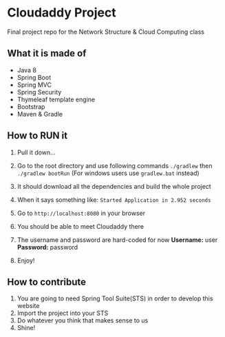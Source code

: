 # Cloudaddy Project
Final project repo for the Network Structure &amp; Cloud Computing class

## What it is made of
- Java 8
- Spring Boot
- Spring MVC
- Spring Security
- Thymeleaf template engine
- Bootstrap
- Maven & Gradle

## How to RUN it
1. Pull it down...
2. Go to the root directory and use following commands
   `./gradlew`
   then
   `./gradlew bootRun`
   (For windows users use `gradlew.bat` instead)

3. It should download all the dependencies and build the whole project
4. When it says something like: `Started Application in 2.952 seconds`
5. Go to `http://localhost:8080` in your browser
6. You should be able to meet Cloudaddy there
7. The username and password are hard-coded for now
   **Username:** user
   **Password:** password
8. Enjoy!

## How to contribute
1. You are going to need Spring Tool Suite(STS) in order to develop this website
2. Import the project into your STS
3. Do whatever you think that makes sense to us
4. Shine! 
